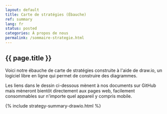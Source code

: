 ```yaml
---
layout: default
title: Carte de stratégies (Ébauche) 
ref: summary
lang: fr
status: posted
categories: À propos de nous
permalink: /sommaire-strategie.html
---
```


## {{ page.title }}

Voici notre ébauche de carte de stratégies construite à l'aide de draw.io, un logiciel libre en ligne qui permet de construire des diagrammes.

Les liens dans le dessin ci-dessous mènent à nos documents sur GitHub mais mèneront bientôt directement aux pages web, facilement consommables sur n'importe quel appareil y compris mobile.

{% include strategy-summary-drawio.html %}
